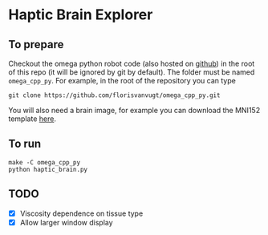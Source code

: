 # Haptic Brain Explorer

## To prepare

Checkout the omega python robot code (also hosted on [github](https://github.com/florisvanvugt/omega_cpp_py)) in the root of this repo (it will be ignored by git by default). The folder must be named `omega_cpp_py`.
For example, in the root of the repository you can type

```
git clone https://github.com/florisvanvugt/omega_cpp_py.git
```

You will also need a brain image, for example you can download the MNI152 template [here](http://packages.bic.mni.mcgill.ca/mni-models/icbm152/mni_icbm152_nl_VI_nifti.zip).


## To run

```
make -C omega_cpp_py
python haptic_brain.py
```




## TODO

- [x] Viscosity dependence on tissue type
- [x] Allow larger window display
